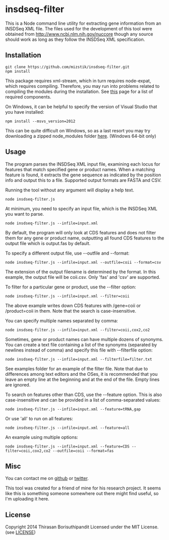 insdseq-filter
==============
This is a Node command line utility for extracting gene information from an INSDSeq XML file.
The files used for the development of this tool were obtained from http://www.ncbi.nlm.nih.gov/nuccore
though any source should work as long as they follow the INSDSeq XML specification.

Installation
------------
```shell
git clone https://github.com/mizstik/insdseq-filter.git
npm install
```

This package requires xml-stream, which in turn requires node-expat, which requires compiling.
Therefore, you may run into problems related to compiling the modules during the installation.
See [this](https://github.com/TooTallNate/node-gyp#installation) page for a list of required components.

On Windows, it can be helpful to specify the version of Visual Studio that you have installed:

```shell
npm install --msvs_version=2012
```

This can be quite difficult on Windows, so as a last resort you may try downloading a zipped node_modules folder [here](http://mizstik.github.io/insdseq-filter.node_modules.zip).
(Windows 64-bit only)

Usage
-----
The program parses the INSDSeq XML input file, examining each locus for features that match specified gene or product names.
When a matching feature is found, it extracts the gene sequence as indicated by the position info and output this to a file.
Supported output formats are FASTA and CSV.

Running the tool without any argument will display a help text.

```shell
node insdseq-filter.js
```

At minimum, you need to specify an input file, which is the INSDSeq XML you want to parse.

```shell
node insdseq-filter.js --infile=input.xml
```

By default, the program will only look at CDS features and does not filter them for any gene or product name, outputting all
found CDS features to the output file which is output.fas by default.

To specify a different output file, use --outfile and --format:

```shell
node insdseq-filter.js --infile=input.xml --outfile=coii --format=csv
```

The extension of the output filename is determined by the format. In this example, the output file will be coii.csv.
Only 'fas' and 'csv' are supported.

To filter for a particular gene or product, use the --filter option:

```shell
node insdseq-filter.js --infile=input.xml --filter=coii
```

The above example writes down CDS features with /gene=coii or /product=coii in them. Note that the search is case-insensitive.

You can specify multiple names separated by comma:

```shell
node insdseq-filter.js --infile=input.xml --filter=coii,cox2,co2
```

Sometimes, gene or product names can have multiple dozens of synonyms. You can create a text file containing a list of
the synonyms (separated by newlines instead of comma) and specify this file with --filterfile option:

```shell
node insdseq-filter.js --infile=input.xml --filterfile=filter.txt
```

See examples folder for an example of the filter file. Note that due to differences among text editors and the OSes,
it is recommended that you leave an empty line at the beginning and at the end of the file. Empty lines are ignored.

To search on features other than CDS, use the --feature option. This is also case-insensitive and can be provided
in a list of comma-separated values:

```shell
node insdseq-filter.js --infile=input.xml --feature=tRNA,gap
```

Or use 'all' to run on all features:

```shell
node insdseq-filter.js --infile=input.xml --feature=all
```

An example using multiple options:

```shell
node insdseq-filter.js --infile=input.xml --feature=CDS --filter=coii,cox2,co2 --outfile=coii --format=fas
```


Misc
----
You can contact me on [github](https://github.com/Mizstik) or [twitter](https://twitter.com/Mizstik).

This tool was created for a friend of mine for his research project. It seems like this is
something someone somewhere out there might find useful, so I'm uploading it here.


License
-------
Copyright 2014 Thirasan Borisuthipandit
Licensed under the MIT License. (see [LICENSE](https://raw.githubusercontent.com/Mizstik/insdseq-filter/master/LICENSE))
